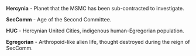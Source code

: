 **Hercynia** - Planet that the MSMC has been sub-contracted to investigate.

**SecComm** - Age of the Second Committee.

**HUC** - Hercynian United Cities, indigenous human-Egregorian population.

**Egregorian** - Arthropoid-like alien life, thought destroyed during the reign of SecComm.